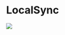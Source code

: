 # LocalSync
[![](README_Images/storeBadge.png)](https://www.microsoft.com/store/productId/9n3pxdfpp9tz?ocid=pdpshare) 
